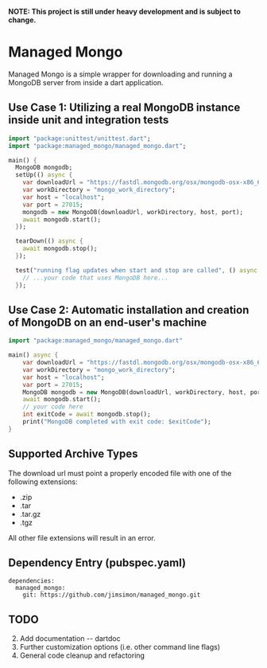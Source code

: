 **NOTE: This project is still under heavy development and is subject to change.**

Managed Mongo
=============

Managed Mongo is a simple wrapper for downloading and running a MongoDB server from inside a dart application.

Use Case 1: Utilizing a real MongoDB instance inside unit and integration tests
--------------
```dart
import "package:unittest/unittest.dart";
import "package:managed_mongo/managed_mongo.dart";

main() {
  MongoDB mongodb;
  setUp(() async {
    var downloadUrl = "https://fastdl.mongodb.org/osx/mongodb-osx-x86_64-2.6.5.tgz";
    var workDirectory = "mongo_work_directory";
    var host = "localhost";
    var port = 27015;
    mongodb = new MongoDB(downloadUrl, workDirectory, host, port);
    await mongodb.start();
  });

  tearDown(() async {
    await mongodb.stop();
  });

  test("running flag updates when start and stop are called", () async {
    // ...your code that uses MongoDB here...
  });
```

Use Case 2: Automatic installation and creation of MongoDB on an end-user's machine
---------
```dart
import "package:managed_mongo/managed_mongo.dart"

main() async {
    var downloadUrl = "https://fastdl.mongodb.org/osx/mongodb-osx-x86_64-2.6.5.tgz";
    var workDirectory = "mongo_work_directory";
    var host = "localhost";
    var port = 27015;
    MongoDB mongodb = new MongoDB(downloadUrl, workDirectory, host, port);
    await mongodb.start();
    // your code here
    int exitCode = await mongodb.stop();
    print("MongoDB completed with exit code: $exitCode");
}
```

Supported Archive Types
-----------------------
The download url must point a properly encoded file with one of the following extensions:

* .zip
* .tar
* .tar.gz
* .tgz

All other file extensions will result in an error.

Dependency Entry (pubspec.yaml)
----------------
```
dependencies:
  managed_mongo:
    git: https://github.com/jimsimon/managed_mongo.git
```

TODO
-----
2. Add documentation -- dartdoc
3. Further customization options (i.e. other command line flags)
4. General code cleanup and refactoring